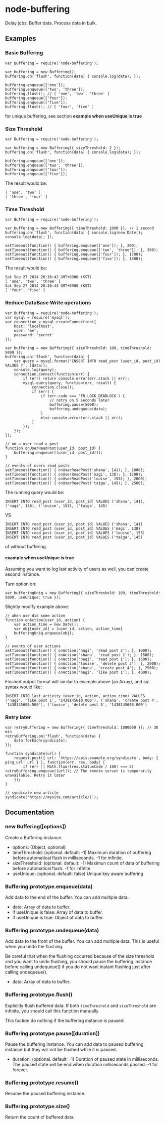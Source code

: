 node-buffering
==============

Delay jobs. Buffer data. Process data in bulk.

## Examples

### Basic Buffering

	var Buffering = require('node-buffering');
	
	var buffering = new Buffering();
	buffering.on('flush', function(data) { console.log(data); });
	
	buffering.enqueue(['one']);
	buffering.enqueue(['two', 'three']);
	buffering.flush(); // [ 'one', 'two', 'three' ]
	buffering.enqueue(['four']);
	buffering.enqueue(['five']);
	buffering.flush(); // [ 'four', 'five' ]

for unique buffering, see section **example when useUnique is true**


### Size Threshold

	var Buffering = require('node-buffering');
	
	var buffering = new Buffering({ sizeThreshold: 2 });
	buffering.on('flush', function(data) { console.log(data); });
	
	buffering.enqueue(['one']);
	buffering.enqueue(['two', 'three']);
	buffering.enqueue(['four']);
	buffering.enqueue(['five']);

The result would be:

	[ 'one', 'two' ]
	[ 'three', 'four' ]

### Time Threshold

	var Buffering = require('node-buffering');
	
	var buffering = new Buffering({ timeThreshold: 1000 }); // 1 second
	buffering.on('flush', function(data) { console.log(new Date(); console.log(data); });
	
	setTimeout(function() { buffering.enqueue(['one']); }, 200);
	setTimeout(function() { buffering.enqueue(['two', 'three']); }, 300);
	setTimeout(function() { buffering.enqueue(['four']); }, 1700);
	setTimeout(function() { buffering.enqueue(['five']); }, 1800);

The result would be:

	Sat Sep 27 2014 20:16:42 GMT+0900 (KST)
	[ 'one', 'two', 'three' ]
	Sat Sep 27 2014 20:16:43 GMT+0900 (KST)
	[ 'four', 'five' ]

### Reduce DataBase Write operations

	var Buffering = require('node-buffering');
	var mysql = require('mysql');
	var connection = mysql.createConnection({
	    host: 'localhost',
	    user: 'me',
	    password: 'secret'
	});
	
	var buffering = new Buffering({ sizeThreshold: 100, timeThreshold: 5000 });
	buffering.on('flush', function(data) {
	    var query = mysql.format('INSERT INTO read_post (user_id, post_id) VALUES ?', [data]);
	    console.log(query);
	    connection.connect(function(err) {
	        if (err) return console.error(err.stack || err);
	        mysql.query(query, function(err, result) {
	            connection.close();
	            if (err) {
	                if (err.code === 'ER_LOCK_DEADLOCK') {
	                    // retry on 5 seconds later
	                    buffering.pause(5000);
	                    buffering.undequeue(data);
	                }
	                else console.error(err.stack || err);
	            }
	        });
	    });
	});
	
	// on a user read a post
	function onUserReadPost(user_id, post_id) {
	    buffering.enqueue([[user_id, post_id]]);
	}
	
	// events of users read posts
	setTimeout(function() { onUserReadPost('shana', 141); }, 1000);
	setTimeout(function() { onUserReadPost('nagi', 138); }, 1500);
	setTimeout(function() { onUserReadPost('louise', 153); }, 2000);
	setTimeout(function() { onUserReadPost('taiga', 145); }, 2500);

The running query would be:

	INSERT INTO read_post (user_id, post_id) VALUES ('shana', 141), ('nagi', 138), ('louise', 153), ('taiga', 145)

VS

	INSERT INTO read_post (user_id, post_id) VALUES ('shana', 141)
	INSERT INTO read_post (user_id, post_id) VALUES ('nagi', 138)
	INSERT INTO read_post (user_id, post_id) VALUES ('louise', 153)
	INSERT INTO read_post (user_id, post_id) VALUES ('taiga', 145)

of without buffering.

#### example when useUnique is true

Assuming you want to log last activity of users as well, you can create second instance.

Turn option on:

	var bufferingUniq = new Buffering({ sizeThreshold: 100, timeThreshold: 5000, useUnique: true });

Slightly modify example above:

	// when use did some action
	function onAction(user_id, action) {
		var action_time = new Date();
		var obj[user_id] = [user_id, action, action_time]
		bufferingUniq.enqueue(obj);
	}
	
	// events of user actions
	setTimeout(function() { onAction('nagi', 'read post 2'); }, 1000);
	setTimeout(function() { onAction('shana', 'read post 1'); }, 1500);
	setTimeout(function() { onAction('nagi', 'read post 1'); }, 1500);
	setTimeout(function() { onAction('louise', 'delete post 3'); }, 2000);
	setTimeout(function() { onAction('shana', 'create post 4'); }, 2500);
	setTimeout(function() { onAction('nagi', 'like post 1'); }, 4000);

Flushed output format will similar to example above (an Array), and sql syntax would like:

	INSERT INTO last_activity (user_id, action, action_time) VALUES ('nagi', 'like post 1', '1438145610.000'), ('shana', 'create post 4', '1438145608.500'), ('louise', 'delete post 3', '1438145608.000')

### Retry later

	var retryBuffering = new Buffering({ timeThreshold: 1800000 }); // 30 min
	retryBuffering.on('flush', function(data) {
		data.forEach(syndicate);
	});

	function syndicate(url) {
		request.post({ url: 'https://apis.example.org/syndicate', body: { ping_url: url } }, function(err, res, body) {
			if (err || Math.floor(res.statusCode / 100) === 5) retryBuffering.enqueue([url]); // The remote server is temporarily unavailable. Retry it later
		});
	}

	// syndicate new article
	syndicate('https://mysite.com/article/1');

## Documentation

### new Buffering([options])

Create a Buffering instance.

* options: (Object, optional)
 * timeThreshold: (optional. default: -1) Maximum duration of buffering before automatical flush in milliseconds. -1 for infinite.
 * sizeThreshold: (optional. default: -1) Maximun count of data of buffering before automatical flush. -1 for infinite.
 * useUnique: (optional. default: false) Unique key aware buffering

### Buffering.prototype.enqueue(data)

Add data to the end of the buffer. You can add multiple data.

* data: Array of data to buffer.
 * if useUnique is false: Array of data to buffer.
 * if useUnique is true: Object of data to buffer.

### Buffering.prototype.undequeue(data)

Add data to the front of the buffer. You can add multiple data. This is useful when you undo the flushing.

Be careful that when the flushing occurred because of the size threshold and you want to undo flushing, you should pause the buffering instance before calling undequeue() if you do not want instant flushing just after calling undequeue().

* data: Array of data to buffer.

### Buffering.prototype.flush()

Explicitly flush buffered data. If both `timeThreshold` and `sizeThreshold` are infinite, you should call this function manually.

This fuction do nothing if the buffering instance is paused.

### Buffering.prototype.pause([duration])

Pause the buffering instance. You can add data to paused buffering instance but they will not be flushed while it is paused.

* duration: (optional. default: -1) Duration of paused state in milliseconds. The paused state will be end when duration milliseconds passed. -1 for forever.

### Buffering.prototype.resume()

Resume the paused buffering instance.

### Buffering.prototype.size()

Return the count of buffered data.

